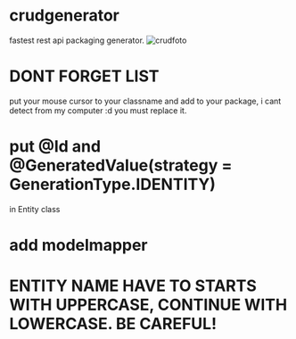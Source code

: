 # crudgenerator
fastest rest api packaging generator.
![crudfoto](https://github.com/emirhankarakoc/crudgenerator/assets/101813995/1002c19e-dfbd-48dd-8782-b41a581f1af1)

# DONT FORGET LIST
put your mouse cursor to your classname and add to your package, i cant detect from my computer :d you must replace it.

# put @Id and     @GeneratedValue(strategy = GenerationType.IDENTITY)
in Entity class

# add modelmapper

# ENTITY NAME HAVE TO STARTS WITH UPPERCASE, CONTINUE WITH LOWERCASE. BE CAREFUL!
